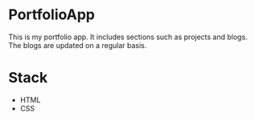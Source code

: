 # PortfolioApp

This is my portfolio app. It includes sections such as projects and blogs. The blogs are updated on a regular basis. 


# Stack
* HTML
* CSS
